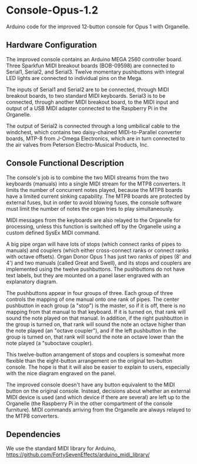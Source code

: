 # Console-Opus-1.2

Arduino code for the improved 12-button console for Opus 1 with Organelle.

## Hardware Configuration

The improved console contains an Arduino MEGA 2560 controller board. Three Sparkfun MIDI breakout boards (BOB-09598) are connected to Serial1, Serial2, and Serial3. Twelve momentary pushbuttons with integral LED lights are connected to individual pins on the Mega.

The inputs of Serial1 and Serial2 are to be connected, through MIDI breakout boards, to two standard MIDI keyboards. Serial3 is to be connected, through another MIDI breakout board, to the MIDI input and output of a USB MIDI adapter connected to the Raspberry Pi in the Organelle. 

The output of Serial2 is connected through a long umbilical cable to the windchest, which contains two daisy-chained MIDI-to-Parallel converter boards, MTP-8 from J-Omega Electronics, which are in turn connected to the air valves from Peterson Electro-Musical Products, Inc.

## Console Functional Description

The console's job is to combine the two MIDI streams from the two keyboards (manuals) into a single MIDI stream for the MTP8 converters. It limits the number of concurrent notes played, because the MTP8 boards have a limited current sinking capability. The MTP8 boards are protected by external fuses, but in order to avoid blowing fuses, the console software must limit the number of notes the organ tries to play simultaneously.

MIDI messages from the keyboards are also relayed to the Organelle for processing, unless this function is switched off by the Organelle using a custom defined SysEx MIDI command.

A big pipe organ will have lots of stops (which connect ranks of pipes to manuals) and couplers (which either cross-connect ranks or connect ranks with octave offsets). Organ Donor Opus 1 has just two ranks of pipes (8' and 4') and two manuals (called Great and Swell), and its stops and couplers are implemented using the twelve pushbuttons. The pushbuttons do not have text labels, but they are mounted on a panel laser engraved with an explanatory diagram.

The pushbuttons appear in four groups of three. Each group of three controls the mapping of one manual onto one rank of pipes. The center pushbutton in each group (a "stop") is the master, so if it is off, there is no mapping from that manual to that keyboard. If it is turned on, that rank will sound the note played on that manual. In addition, if the right pushbutton in the group is turned on, that rank will sound the note an octave higher than the note played (an "octave coupler"), and if the left pushbutton in the group is turned on, that rank will sound the note an octave lower than the note played (a "suboctave coupler).

This twelve-button arrangement of stops and couplers is somewhat more flexible than the eight-button arrangement on the original ten-button console. The hope is that it will also be easier to explain to users, especially with the nice diagram engraved on the panel.

The improved console doesn't have any button equivalent to the MIDI button on the original console. Instead, decisions about whether an external MIDI device is used (and which device if there are several) are left up to the Organelle (the Raspberry Pi in the other compartment of the console furniture). MIDI commands arriving from the Organelle are always relayed to the MTP8 converters.

## Dependencies

We use the standard MIDI library for Arduino, https://github.com/FortySevenEffects/arduino_midi_library/
